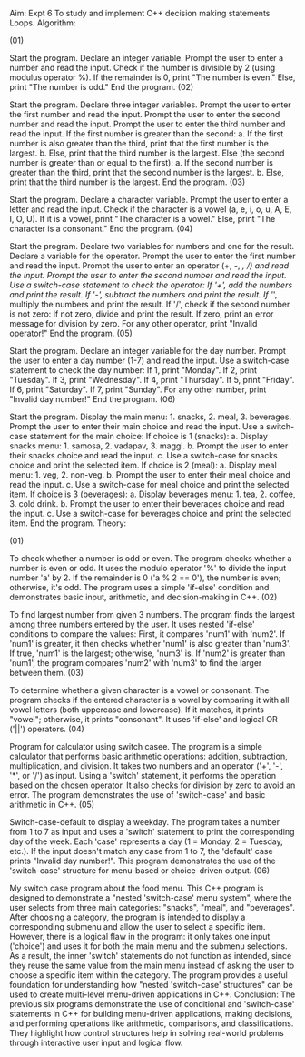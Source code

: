 Aim: Expt 6 To study and implement C++ decision making statements Loops. Algorithm:

(01)

Start the program.
Declare an integer variable.
Prompt the user to enter a number and read the input.
Check if the number is divisible by 2 (using modulus operator %).
If the remainder is 0, print "The number is even."
Else, print "The number is odd."
End the program.
(02)

Start the program.
Declare three integer variables.
Prompt the user to enter the first number and read the input.
Prompt the user to enter the second number and read the input.
Prompt the user to enter the third number and read the input.
If the first number is greater than the second: a. If the first number is also greater than the third, print that the first number is the largest. b. Else, print that the third number is the largest.
Else (the second number is greater than or equal to the first): a. If the second number is greater than the third, print that the second number is the largest. b. Else, print that the third number is the largest.
End the program.
(03)

Start the program.
Declare a character variable.
Prompt the user to enter a letter and read the input.
Check if the character is a vowel (a, e, i, o, u, A, E, I, O, U).
If it is a vowel, print "The character is a vowel."
Else, print "The character is a consonant."
End the program.
(04)

Start the program.
Declare two variables for numbers and one for the result.
Declare a variable for the operator.
Prompt the user to enter the first number and read the input.
Prompt the user to enter an operator (+, -, *, /) and read the input.
Prompt the user to enter the second number and read the input.
Use a switch-case statement to check the operator:
If '+', add the numbers and print the result.
If '-', subtract the numbers and print the result.
If '*', multiply the numbers and print the result.
If '/', check if the second number is not zero:
If not zero, divide and print the result.
If zero, print an error message for division by zero.
For any other operator, print "Invalid operator!"
End the program.
(05)

Start the program.
Declare an integer variable for the day number.
Prompt the user to enter a day number (1-7) and read the input.
Use a switch-case statement to check the day number:
If 1, print "Monday".
If 2, print "Tuesday".
If 3, print "Wednesday".
If 4, print "Thursday".
If 5, print "Friday".
If 6, print "Saturday".
If 7, print "Sunday".
For any other number, print "Invalid day number!"
End the program.
(06)

Start the program.
Display the main menu: 1. snacks, 2. meal, 3. beverages.
Prompt the user to enter their main choice and read the input.
Use a switch-case statement for the main choice:
If choice is 1 (snacks): a. Display snacks menu: 1. samosa, 2. vadapav, 3. maggi. b. Prompt the user to enter their snacks choice and read the input. c. Use a switch-case for snacks choice and print the selected item.
If choice is 2 (meal): a. Display meal menu: 1. veg, 2. non-veg. b. Prompt the user to enter their meal choice and read the input. c. Use a switch-case for meal choice and print the selected item.
If choice is 3 (beverages): a. Display beverages menu: 1. tea, 2. coffee, 3. cold drink. b. Prompt the user to enter their beverages choice and read the input. c. Use a switch-case for beverages choice and print the selected item.
End the program.
Theory:

(01)

To check whether a number is odd or even.
The program checks whether a number is even or odd.
It uses the modulo operator '%' to divide the input number 'a' by 2.
If the remainder is 0 ('a % 2 == 0'), the number is even; otherwise, it's odd.
The program uses a simple 'if-else' condition and demonstrates basic input, arithmetic, and decision-making in C++.
(02)

To find largest number from given 3 numbers.
The program finds the largest among three numbers entered by the user. It uses nested 'if-else' conditions to compare the values:
First, it compares 'num1' with 'num2'.
If 'num1' is greater, it then checks whether 'num1' is also greater than 'num3'.
If true, 'num1' is the largest; otherwise, 'num3' is.
If 'num2' is greater than 'num1', the program compares 'num2' with 'num3' to find the larger between them.
(03)

To determine whether a given character is a vowel or consonant.
The program checks if the entered character is a vowel by comparing it with all vowel letters (both uppercase and lowercase).
If it matches, it prints "vowel"; otherwise, it prints "consonant".
It uses 'if-else' and logical OR ('||') operators.
(04)

Program for calculator using switch casee.
The program is a simple calculator that performs basic arithmetic operations: addition, subtraction, multiplication, and division.
It takes two numbers and an operator ('+', '-', '*', or '/') as input. Using a 'switch' statement, it performs the operation based on the chosen operator.
It also checks for division by zero to avoid an error.
The program demonstrates the use of 'switch-case' and basic arithmetic in C++.
(05)

Switch-case-default to display a weekday.
The program takes a number from 1 to 7 as input and uses a 'switch' statement to print the corresponding day of the week.
Each 'case' represents a day (1 = Monday, 2 = Tuesday, etc.).
If the input doesn't match any case from 1 to 7, the 'default' case prints "Invalid day number!".
This program demonstrates the use of the 'switch-case' structure for menu-based or choice-driven output.
(06)

My switch case program about the food menu.
This C++ program is designed to demonstrate a "nested 'switch-case' menu system", where the user selects from three main categories: "snacks", "meal", and "beverages".
After choosing a category, the program is intended to display a corresponding submenu and allow the user to select a specific item.
However, there is a logical flaw in the program: it only takes one input ('choice') and uses it for both the main menu and the submenu selections.
As a result, the inner 'switch' statements do not function as intended, since they reuse the same value from the main menu instead of asking the user to choose a specific item within the category.
The program provides a useful foundation for understanding how "nested 'switch-case' structures" can be used to create multi-level menu-driven applications in C++.
Conclusion: The previous six programs demonstrate the use of conditional and 'switch-case' statements in C++ for building menu-driven applications, making decisions, and performing operations like arithmetic, comparisons, and classifications. They highlight how control structures help in solving real-world problems through interactive user input and logical flow.
